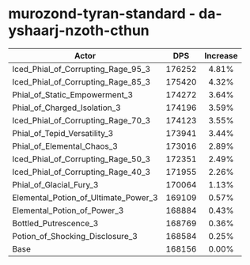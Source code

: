 # murozond-tyran-standard - da-yshaarj-nzoth-cthun
| Actor | DPS | Increase |
|---|:---:|:---:|
|Iced_Phial_of_Corrupting_Rage_95_3|176252|4.81%|
|Iced_Phial_of_Corrupting_Rage_85_3|175420|4.32%|
|Phial_of_Static_Empowerment_3|174272|3.64%|
|Phial_of_Charged_Isolation_3|174196|3.59%|
|Iced_Phial_of_Corrupting_Rage_70_3|174123|3.55%|
|Phial_of_Tepid_Versatility_3|173941|3.44%|
|Phial_of_Elemental_Chaos_3|173016|2.89%|
|Iced_Phial_of_Corrupting_Rage_50_3|172351|2.49%|
|Iced_Phial_of_Corrupting_Rage_40_3|171955|2.26%|
|Phial_of_Glacial_Fury_3|170064|1.13%|
|Elemental_Potion_of_Ultimate_Power_3|169109|0.57%|
|Elemental_Potion_of_Power_3|168884|0.43%|
|Bottled_Putrescence_3|168769|0.36%|
|Potion_of_Shocking_Disclosure_3|168584|0.25%|
|Base|168156|0.00%|
